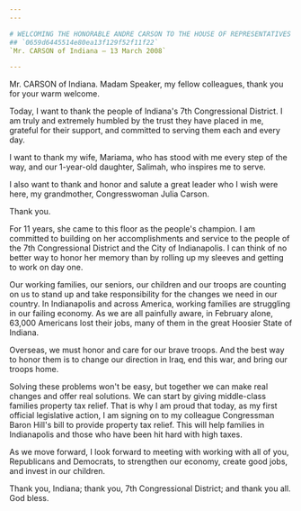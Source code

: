 ```yaml
---
---

# WELCOMING THE HONORABLE ANDRE CARSON TO THE HOUSE OF REPRESENTATIVES
## `0659d6445514e80ea13f129f52f11f22`
`Mr. CARSON of Indiana — 13 March 2008`

---
```



Mr. CARSON of Indiana. Madam Speaker, my fellow colleagues, thank you 
for your warm welcome.

Today, I want to thank the people of Indiana's 7th Congressional 
District. I am truly and extremely humbled by the trust they have 
placed in me, grateful for their support, and committed to serving them 
each and every day.

I want to thank my wife, Mariama, who has stood with me every step of 
the way, and our 1-year-old daughter, Salimah, who inspires me to 
serve.

I also want to thank and honor and salute a great leader who I wish 
were here, my grandmother, Congresswoman Julia Carson.

Thank you.

For 11 years, she came to this floor as the people's champion. I am 
committed to building on her accomplishments and service to the people 
of the 7th Congressional District and the City of Indianapolis. I can 
think of no better way to honor her memory than by rolling up my 
sleeves and getting to work on day one.

Our working families, our seniors, our children and our troops are 
counting on us to stand up and take responsibility for the changes we 
need in our country. In Indianapolis and across America, working 
families are struggling in our failing economy. As we are all painfully 
aware, in February alone, 63,000 Americans lost their jobs, many of 
them in the great Hoosier State of Indiana.

Overseas, we must honor and care for our brave troops. And the best 
way to honor them is to change our direction in Iraq, end this war, and 
bring our troops home.

Solving these problems won't be easy, but together we can make real 
changes and offer real solutions. We can start by giving middle-class 
families property tax relief. That is why I am proud that today, as my 
first official legislative action, I am signing on to my colleague 
Congressman Baron Hill's bill to provide property tax relief. This will 
help families in Indianapolis and those who have been hit hard with 
high taxes.

As we move forward, I look forward to meeting with working with all 
of you, Republicans and Democrats, to strengthen our economy, create 
good jobs, and invest in our children.

Thank you, Indiana; thank you, 7th Congressional District; and thank 
you all. God bless.
